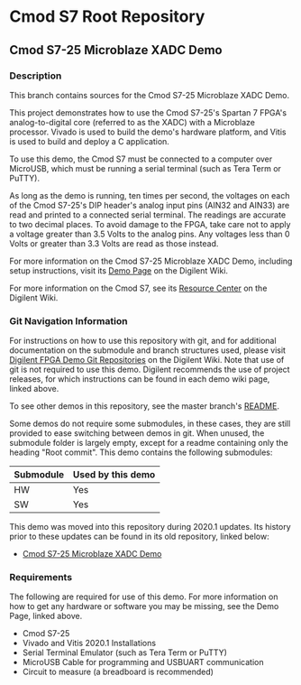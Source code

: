 # Cmod S7 Root Repository

## Cmod S7-25 Microblaze XADC Demo

### Description

This branch contains sources for the Cmod S7-25 Microblaze XADC Demo.

This project demonstrates how to use the Cmod S7-25's Spartan 7 FPGA's analog-to-digital core (referred to as the XADC) with a Microblaze processor. Vivado is used to build the demo's hardware platform, and Vitis is used to build and deploy a C application.

To use this demo, the Cmod S7 must be connected to a computer over MicroUSB, which must be running a serial terminal (such as Tera Term or PuTTY).

As long as the demo is running, ten times per second, the voltages on each of the Cmod S7-25's DIP header's analog input pins (AIN32 and AIN33) are read and printed to a connected serial terminal. The readings are accurate to two decimal places. To avoid damage to the FPGA, take care not to apply a voltage greater than 3.5 Volts to the analog pins. Any voltages less than 0 Volts or greater than 3.3 Volts are read as those instead.

For more information on the Cmod S7-25 Microblaze XADC Demo, including setup instructions, visit its [Demo Page](https://reference.digilentinc.com/reference/programmable-logic/cmod-s7/xadc-demo/staging) on the Digilent Wiki.

For more information on the Cmod S7, see its [Resource Center](https://reference.digilentinc.com/reference/programmable-logic/cmod-s7/start) on the Digilent Wiki.

### Git Navigation Information

For instructions on how to use this repository with git, and for additional documentation on the submodule and branch structures used, please visit [Digilent FPGA Demo Git Repositories](https://reference.digilentinc.com/reference/programmable-logic/documents/git) on the Digilent Wiki. Note that use of git is not required to use this demo. Digilent recommends the use of project releases, for which instructions can be found in each demo wiki page, linked above.

To see other demos in this repository, see the master branch's [README](https://github.com/Digilent/Cmod-S7).

Some demos do not require some submodules, in these cases, they are still provided to ease switching between demos in git. When unused, the submodule folder is largely empty, except for a readme containing only the heading "Root commit". This demo contains the following submodules:

| Submodule | Used by this demo |
|-----------|-------------------|
| HW        | Yes               |
| SW        | Yes               |

This demo was moved into this repository during 2020.1 updates. Its history prior to these updates can be found in its old repository, linked below:
* [Cmod S7-25 Microblaze XADC Demo](https://github.com/Digilent/Cmod-S7-25-XADC)

### Requirements

The following are required for use of this demo. For more information on how to get any hardware or software you may be missing, see the Demo Page, linked above.

* Cmod S7-25
* Vivado and Vitis 2020.1 Installations
* Serial Terminal Emulator (such as Tera Term or PuTTY)
* MicroUSB Cable for programming and USBUART communication
* Circuit to measure (a breadboard is recommended)